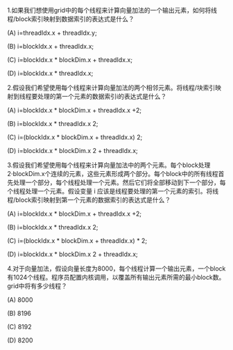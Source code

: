 1.如果我们想使用grid中的每个线程来计算向量加法的一个输出元素，如何将线程/block索引映射到数据索引的表达式是什么？

(A) i=threadIdx.x + threadIdx.y;

(B) i=blockIdx.x + threadIdx.x;

(C) i=blockIdx.x * blockDim.x + threadIdx.x;

(D) i=blockIdx.x * threadIdx.x;



2.假设我们希望使用每个线程来计算向量加法的两个相邻元素。将线程/块索引映射到线程要处理的第一个元素的数据索引i的表达式是什么？

(A) i=blockIdx.x * blockDim.x + threadIdx.x +2;

(B) i=blockIdx.x * threadIdx.x 2;

(C) i=(blockIdx.x * blockDim.x + threadIdx.x) 2;

(D) i=blockIdx.x * blockDim.x 2 + threadIdx.x;



3.假设我们希望使用每个线程来计算向量加法中的两个元素。每个block处理 2⋅blockDim.x个连续的元素，这些元素形成两个部分。每个block中的所有线程首先处理一个部分，每个线程处理一个元素。然后它们将全部移动到下一个部分，每个线程处理一个元素。假设变量 i 应该是线程要处理的第一个元素的索引。将线程/block索引映射到第一个元素的数据索引的表达式是什么？

(A) i=blockIdx.x * blockDim.x + threadIdx.x +2;

(B) i=blockIdx.x * threadIdx.x 2;

(C) i=(blockIdx.x * blockDim.x + threadIdx.x) * 2;

(D) i=blockIdx.x * blockDim.x 2 + threadIdx.x;



4.对于向量加法，假设向量长度为8000，每个线程计算一个输出元素，一个block有1024个线程。程序员配置内核调用，以覆盖所有输出元素所需的最小block数。grid中将有多少线程？

(A) 8000

(B) 8196

(C) 8192

(D) 8200